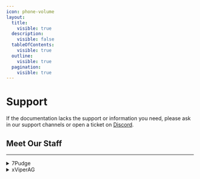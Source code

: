 ```yaml
---
icon: phone-volume
layout:
  title:
    visible: true
  description:
    visible: false
  tableOfContents:
    visible: true
  outline:
    visible: true
  pagination:
    visible: true
---
```


# Support

If the documentation lacks the support or information you need, please ask in our support channels or open a ticket on [Discord](https://discord.com/invite/J7EH9f9Bp3).

## Meet Our Staff

***

<details>

<summary>7Pudge </summary>

You can find more information about Pudge on our Discord Server

</details>

<details>

<summary>xViperAG </summary>

You can find more information about Pudge on our Discord Server

</details>
